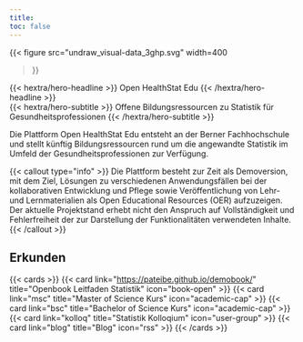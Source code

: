 ```yaml
---
title: 
toc: false
---
```


{{< figure
  src="undraw_visual-data_3ghp.svg"
  width=400
>}}

<div class="hx:mt-6 hx:mb-6">
{{< hextra/hero-headline >}}
  Open HealthStat Edu
{{< /hextra/hero-headline >}}
</div>

<div class="hx:mb-12">
{{< hextra/hero-subtitle >}}
  Offene Bildungsressourcen zu Statistik für Gesundheitsprofessionen
{{< /hextra/hero-subtitle >}}
</div>

Die Plattform Open HealthStat Edu entsteht an der Berner Fachhochschule und stellt künftig Bildungsressourcen rund um die angewandte Statistik im Umfeld der Gesundheitsprofessionen zur Verfügung.

{{< callout type="info" >}}
  Die Plattform besteht zur Zeit als Demoversion, mit dem Ziel, Lösungen zu verschiedenen Anwendungsfällen bei der kollaborativen Entwicklung und Pflege sowie Veröffentlichung von Lehr- und Lernmaterialien als Open Educational Resources (OER) aufzuzeigen. Der aktuelle Projektstand erhebt nicht den Anspruch auf Vollständigkeit und Fehlerfreiheit der zur Darstellung der Funktionalitäten verwendeten Inhalte.
{{< /callout >}}

## Erkunden

{{< cards >}}
  {{< card link="https://pateibe.github.io/demobook/" title="Openbook Leitfaden Statistik" icon="book-open" >}}
  {{< card link="msc" title="Master of Science Kurs" icon="academic-cap" >}}
  {{< card link="bsc" title="Bachelor of Science Kurs" icon="academic-cap" >}}
  {{< card link="kolloq" title="Statistik Kolloqium" icon="user-group" >}}
  {{< card link="blog" title="Blog" icon="rss" >}}
{{< /cards >}}
